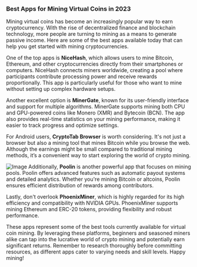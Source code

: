 ### Best Apps for Mining Virtual Coins in 2023

Mining virtual coins has become an increasingly popular way to earn cryptocurrency. With the rise of decentralized finance and blockchain technology, more people are turning to mining as a means to generate passive income. Here are some of the best apps available today that can help you get started with mining cryptocurrencies.

One of the top apps is **NiceHash**, which allows users to mine Bitcoin, Ethereum, and other cryptocurrencies directly from their smartphones or computers. NiceHash connects miners worldwide, creating a pool where participants contribute processing power and receive rewards proportionally. This app is particularly useful for those who want to mine without setting up complex hardware setups.

Another excellent option is **MinerGate**, known for its user-friendly interface and support for multiple algorithms. MinerGate supports mining both CPU and GPU-powered coins like Monero (XMR) and Bytecoin (BCN). The app also provides real-time statistics on your mining performance, making it easier to track progress and optimize settings.

For Android users, **CryptoTab Browser** is worth considering. It's not just a browser but also a mining tool that mines Bitcoin while you browse the web. Although the earnings might be small compared to traditional mining methods, it’s a convenient way to start exploring the world of crypto mining.


![Image](https://github.com/user-attachments/assets/b8266eee-691e-4ee1-99ef-bfa10d234fd4)
Additionally, **Poolin** is another powerful app that focuses on mining pools. Poolin offers advanced features such as automatic payout systems and detailed analytics. Whether you're mining Bitcoin or altcoins, Poolin ensures efficient distribution of rewards among contributors.

Lastly, don't overlook **PhoenixMiner**, which is highly regarded for its high efficiency and compatibility with NVIDIA GPUs. PhoenixMiner supports mining Ethereum and ERC-20 tokens, providing flexibility and robust performance.

These apps represent some of the best tools currently available for virtual coin mining. By leveraging these platforms, beginners and seasoned miners alike can tap into the lucrative world of crypto mining and potentially earn significant returns. Remember to research thoroughly before committing resources, as different apps cater to varying needs and skill levels. Happy mining!